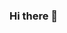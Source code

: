 ### Hi there 👋

<!--
**zulyu/zulyu** is a ✨ _special_ ✨ repository because its `README.md` (this file) appears on your GitHub profile.

Hello! 👋🏼✨ I'm Zuleyka, a junior attending Chapman University in sunny Orange, California. I am a software engineering and neuroscience student, complemented by a diverse background in computer science, psychology, fabrication, and design. I am interested in learning about upcoming technologies, user-centered design, and the intersection of technology and healthcare! 

My current tech interests are machine learning and ios development! 
